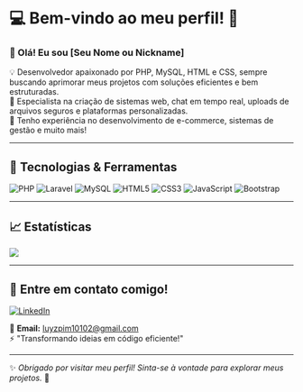 # 💻 Bem-vindo ao meu perfil! 🚀

### 👋 Olá! Eu sou [Seu Nome ou Nickname]  

💡 Desenvolvedor apaixonado por PHP, MySQL, HTML e CSS, sempre buscando aprimorar meus projetos com soluções eficientes e bem estruturadas.  
🚀 Especialista na criação de sistemas web, chat em tempo real, uploads de arquivos seguros e plataformas personalizadas.  
🎯 Tenho experiência no desenvolvimento de e-commerce, sistemas de gestão e muito mais!  

---

## 🔧 Tecnologias & Ferramentas  

![PHP](https://img.shields.io/badge/PHP-777BB4?style=for-the-badge&logo=php&logoColor=white)
![Laravel](https://img.shields.io/badge/Laravel-FF2D20?style=for-the-badge&logo=laravel&logoColor=white)
![MySQL](https://img.shields.io/badge/MySQL-4479A1?style=for-the-badge&logo=mysql&logoColor=white)
![HTML5](https://img.shields.io/badge/HTML5-E34F26?style=for-the-badge&logo=html5&logoColor=white)
![CSS3](https://img.shields.io/badge/CSS3-1572B6?style=for-the-badge&logo=css3&logoColor=white)
![JavaScript](https://img.shields.io/badge/JavaScript-F7DF1E?style=for-the-badge&logo=javascript&logoColor=black)
![Bootstrap](https://img.shields.io/badge/Bootstrap-7952B3?style=for-the-badge&logo=bootstrap&logoColor=white)

---

## 📈 Estatísticas  

<img src="https://github-readme-stats.vercel.app/api?username=LzcFirstBoss&show_icons=true&hide_border=true&bg_color=3D3D3D&title_color=00E6FE&icon_color=00E6FE&text_color=FFFFFF&cache_bust=20250327"/>


---

## 📲 Entre em contato comigo!  

[![LinkedIn](https://img.shields.io/badge/LinkedIn-0A66C2?style=for-the-badge&logo=linkedin&logoColor=white)](https://www.linkedin.com/in/luyz-phellype-carnot-peres-7b0083277/)   

📩 **Email:** luyzpim10102@gmail.com  
⚡ "Transformando ideias em código eficiente!"  

---

✨ _Obrigado por visitar meu perfil! Sinta-se à vontade para explorar meus projetos._ 🚀  
